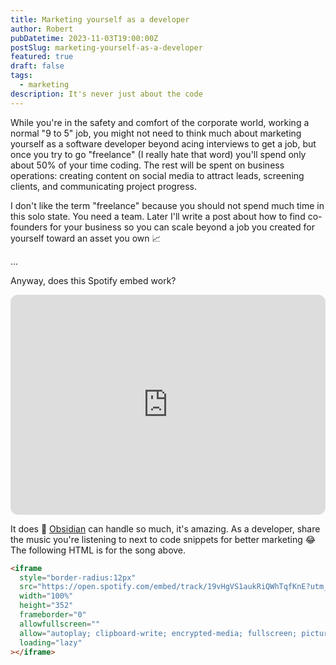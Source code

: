 ```yaml
---
title: Marketing yourself as a developer
author: Robert
pubDatetime: 2023-11-03T19:00:00Z
postSlug: marketing-yourself-as-a-developer
featured: true
draft: false
tags:
  - marketing
description: It's never just about the code
---
```


While you're in the safety and comfort of the corporate world, working a normal "9 to 5" job, you might not need to think much about marketing yourself as a software developer beyond acing interviews to get a job, but once you try to go "freelance" (I really hate that word) you'll spend only about 50% of your time coding. The rest will be spent on business operations: creating content on social media to attract leads, screening clients, and communicating project progress.

I don't like the term "freelance" because you should not spend much time in this solo state. You need a team. Later I'll write a post about how to find co-founders for your business so you can scale beyond a job you created for yourself toward an asset you own 📈

...

Anyway, does this Spotify embed work?

<iframe style="border-radius:12px" src="https://open.spotify.com/embed/track/19vHgVS1aukRiQWhTqfKnE?utm_source=generator&theme=0" width="100%" height="352" frameBorder="0" allowfullscreen="" allow="autoplay; clipboard-write; encrypted-media; fullscreen; picture-in-picture" loading="lazy"></iframe>

It does 🤯 [Obsidian](https://obsidian.md/) can handle so much, it's amazing. As a developer, share the music you're listening to next to code snippets for better marketing 😂 The following HTML is for the song above.

```html
<iframe
  style="border-radius:12px"
  src="https://open.spotify.com/embed/track/19vHgVS1aukRiQWhTqfKnE?utm_source=generator&theme=0"
  width="100%"
  height="352"
  frameborder="0"
  allowfullscreen=""
  allow="autoplay; clipboard-write; encrypted-media; fullscreen; picture-in-picture"
  loading="lazy"
></iframe>
```
